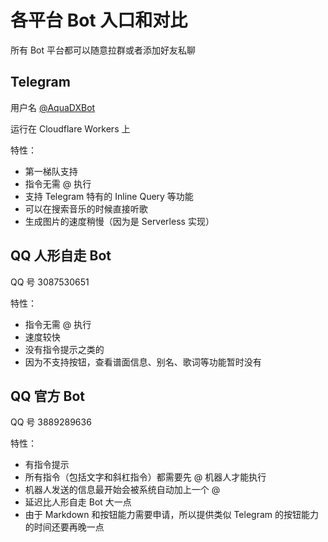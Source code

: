 # 各平台 Bot 入口和对比

所有 Bot 平台都可以随意拉群或者添加好友私聊

## Telegram

用户名 [@AquaDXBot](https://t.me/AquaDXBot)

运行在 Cloudflare Workers 上

特性：
- 第一梯队支持
- 指令无需 @ 执行
- 支持 Telegram 特有的 Inline Query 等功能
- 可以在搜索音乐的时候直接听歌
- 生成图片的速度稍慢（因为是 Serverless 实现）

## QQ 人形自走 Bot

QQ 号 3087530651

特性：
- 指令无需 @ 执行
- 速度较快
- 没有指令提示之类的
- 因为不支持按钮，查看谱面信息、别名、歌词等功能暂时没有

## QQ 官方 Bot

QQ 号 3889289636

特性：
- 有指令提示
- 所有指令（包括文字和斜杠指令）都需要先 @ 机器人才能执行
- 机器人发送的信息最开始会被系统自动加上一个 @
- 延迟比人形自走 Bot 大一点
- 由于 Markdown 和按钮能力需要申请，所以提供类似 Telegram 的按钮能力的时间还要再晚一点